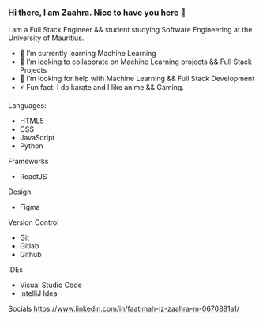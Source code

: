 ### Hi there, I am Zaahra. Nice to have you here 👋

<!--
**fz3hra/fz3hra** is a ✨ _special_ ✨ repository because its `README.md` (this file) appears on your GitHub profile.

Here are some ideas to get you started:
-->

I am a Full Stack Engineer && student studying Software Engineering at the University of Mauritius.

- 🌱 I’m currently learning Machine Learning
- 👯 I’m looking to collaborate on Machine Learning projects && Full Stack Projects
- 🤔 I’m looking for help with Machine Learning && Full Stack Development
- ⚡ Fun fact: I do karate and I like anime && Gaming.

Languages:
- HTML5
- CSS
- JavaScript
- Python

Frameworks
- ReactJS

Design
- Figma

Version Control
- Git
- Gitlab
- Github

IDEs
- Visual Studio Code
- IntelliJ Idea

Socials
https://www.linkedin.com/in/faatimah-iz-zaahra-m-0670881a1/

